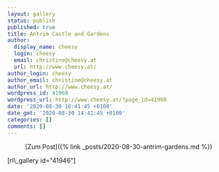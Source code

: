 ```yaml
---
layout: gallery
status: publish
published: true
title: Antrim Castle and Gardens
author:
  display_name: cheesy
  login: cheesy
  email: christine@cheesy.at
  url: http://www.cheesy.at/
author_login: cheesy
author_email: christine@cheesy.at
author_url: http://www.cheesy.at/
wordpress_id: 41960
wordpress_url: http://www.cheesy.at/?page_id=41960
date: '2020-08-30 16:41:45 +0100'
date_gmt: '2020-08-30 14:41:45 +0100'
categories: []
comments: []
---
```

<!-- wp:core-embed/wordpress {"url":"http://www.cheesy.at/2020/08/antrim-gardens/","type":"rich","providerNameSlug":"cheesy-at","className":""} -->
<figure class="wp-block-embed-wordpress wp-block-embed is-type-rich is-provider-cheesy-at">
<div class="wp-block-embed__wrapper">
[Zum Post]({% link _posts/2020-08-30-antrim-gardens.md %})
</div>
</figure>
<!-- /wp:core-embed/wordpress -->
<!-- wp:paragraph -->
[rl\_gallery id="41946"]
<!-- /wp:paragraph -->
